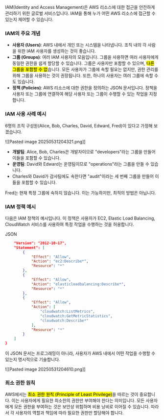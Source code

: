 
IAM(Identity and Access Management)은 AWS 리소스에 대한 접근을 안전하게 관리하기 위한 글로벌 서비스입니다. IAM을 통해 누가 어떤 AWS 리소스에 접근할 수 있는지 제어할 수 있습니다.

### IAM의 주요 개념

- **사용자 (Users)**: AWS 내에서 개인 또는 시스템을 나타냅니다. 조직 내의 각 사람을 위한 IAM 사용자를 생성하는 것이 좋습니다.
- **그룹 (Groups)**: 여러 IAM 사용자의 모음입니다. 그룹을 사용하면 여러 사용자에게 동일한 권한을 쉽게 할당할 수 있습니다. 그룹은 사용자만 포함할 수 있으며, <mark class="hltr-red">다른 그룹을 포함할 수 없</mark>습니다. 모든 사용자가 그룹에 속할 필요는 없지만, 권한 관리를 위해 그룹을 사용하는 것이 권장됩니다. 또한, 하나의 사용자는 여러 그룹에 속할 수도 있습니다.
- **정책 (Policies)**: AWS 리소스에 대한 권한을 정의하는 JSON 문서입니다. 정책을 사용자 또는 그룹에 연결하여 해당 사용자 또는 그룹이 수행할 수 있는 작업을 지정합니다.

### IAM 사용 사례 예시

6명의 조직 구성원(Alice, Bob, Charles, David, Edward, Fred)이 있다고 가정해 보겠습니다.

![[Pasted image 20250531204321.png]]

- **개발팀**: Alice, Bob, Charles은 개발자이므로 "developers"라는 그룹을 만들어 이들을 포함할 수 있습니다.
- **운영팀**: David와 Edward는 운영팀이므로 "operations"라는 그룹을 만들 수 있습니다.
- Charles와 David가 감사팀에도 속한다면 "audit"이라는 세 번째 그룹을 만들어 이들을 포함할 수 있습니다.

Fred는 현재 특정 그룹에 속하지 않습니다. 이는 가능하지만, 최적의 방법은 아닙니다.

### IAM 정책 예시

다음은 IAM 정책의 예시입니다. 이 정책은 사용자가 EC2, Elastic Load Balancing, CloudWatch 서비스를 사용하여 특정 작업을 수행하는 것을 허용합니다.

JSON

```json
    "Version": "2012-10-17",
    "Statement": [
	    {
		    "Effect": "Allow",
		    "Action": "ec2:Describe*",
		    "Resource": "*"
	    },
	    {
		    "Effect": "Allow",
		    "Action": "elasticloadbalancing:Describe*",
		    "Resource": "*"
	    },
        {
            "Effect": "Allow",
            "Action": [
                "cloudwatch:ListMetrics",
                "cloudwatch:GetMetricStatistics",
                "cloudwatch:Describe*"
            ],
            "Resource": "*"
        }
    ]
}
```

이 JSON 문서는 프로그래밍이 아니라, 사용자가 AWS 내에서 어떤 작업을 수행할 수 있는지 명시적으로 기술합니다.

![[Pasted image 20250531204610.png]]

### 최소 권한 원칙

AWS에서는 <mark class="hltr-red">최소 권한 원칙 (Principle of Least Privilege)</mark>을 따르는 것이 중요합니다. 이는 사용자에게 필요한 최소한의 권한만 부여해야 한다는 의미입니다. 모든 사용자에게 모든 권한을 부여하는 것은 보안상 위험하며 비용 낭비로 이어질 수 있습니다. 따라서 각 사용자의 역할과 책임에 따라 필요한 권한만 할당해야 합니다.
